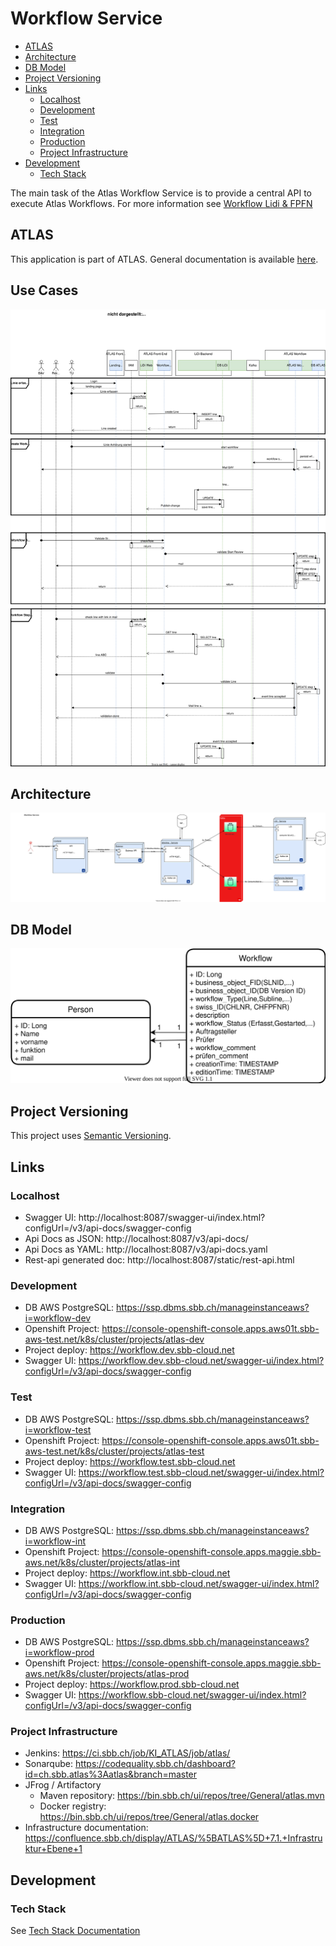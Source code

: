 # Workflow Service

<!-- toc -->

- [ATLAS](#atlas)
- [Architecture](#architecture)
- [DB Model](#db-model)
- [Project Versioning](#project-versioning)
- [Links](#links)
    * [Localhost](#localhost)
    * [Development](#development)
    * [Test](#test)
    * [Integration](#integration)
    * [Production](#production)
    * [Project Infrastructure](#project-infrastructure)
- [Development](#development-1)
    * [Tech Stack](#tech-stack)

<!-- tocstop -->

The main task of the Atlas Workflow Service is to provide a central API to execute Atlas Workflows.
For more information see [Workflow Lidi & FPFN](https://confluence.sbb.ch/pages/viewpage.action?pageId=1972998390)

## ATLAS

This application is part of ATLAS. General documentation is
available [here](https://code.sbb.ch/projects/KI_ATLAS/repos/atlas-backend/browse/README.md#big-picture).

## Use Cases

![Workflow-Line-Use-Cases](documentation/workflow-line-use-cases.drawio.svg)

## Architecture

![Workflow-Line-Architecture](documentation/workflow-line-architecture.drawio.svg)

## DB Model

![DB-Model](documentation/workflow-service-db.drawio.svg)

## Project Versioning

This project uses [Semantic Versioning](https://semver.org/).

## Links

### Localhost

* Swagger UI: http://localhost:8087/swagger-ui/index.html?configUrl=/v3/api-docs/swagger-config
* Api Docs as JSON: http://localhost:8087/v3/api-docs/
* Api Docs as YAML: http://localhost:8087/v3/api-docs.yaml
* Rest-api generated doc: http://localhost:8087/static/rest-api.html

### Development

* DB AWS PostgreSQL: https://ssp.dbms.sbb.ch/manageinstanceaws?i=workflow-dev
* Openshift
  Project: https://console-openshift-console.apps.aws01t.sbb-aws-test.net/k8s/cluster/projects/atlas-dev
* Project deploy: https://workflow.dev.sbb-cloud.net
* Swagger UI: https://workflow.dev.sbb-cloud.net/swagger-ui/index.html?configUrl=/v3/api-docs/swagger-config

### Test

* DB AWS PostgreSQL: https://ssp.dbms.sbb.ch/manageinstanceaws?i=workflow-test
* Openshift
  Project: https://console-openshift-console.apps.aws01t.sbb-aws-test.net/k8s/cluster/projects/atlas-test
* Project deploy: https://workflow.test.sbb-cloud.net
* Swagger UI: https://workflow.test.sbb-cloud.net/swagger-ui/index.html?configUrl=/v3/api-docs/swagger-config

### Integration

* DB AWS PostgreSQL: https://ssp.dbms.sbb.ch/manageinstanceaws?i=workflow-int
* Openshift
  Project: https://console-openshift-console.apps.maggie.sbb-aws.net/k8s/cluster/projects/atlas-int
* Project deploy: https://workflow.int.sbb-cloud.net
* Swagger UI: https://workflow.int.sbb-cloud.net/swagger-ui/index.html?configUrl=/v3/api-docs/swagger-config

### Production

* DB AWS PostgreSQL: https://ssp.dbms.sbb.ch/manageinstanceaws?i=workflow-prod
* Openshift
  Project: https://console-openshift-console.apps.maggie.sbb-aws.net/k8s/cluster/projects/atlas-prod
* Project deploy: https://workflow.prod.sbb-cloud.net
* Swagger UI:  https://workflow.sbb-cloud.net/swagger-ui/index.html?configUrl=/v3/api-docs/swagger-config

### Project Infrastructure

* Jenkins: https://ci.sbb.ch/job/KI_ATLAS/job/atlas/
* Sonarqube: https://codequality.sbb.ch/dashboard?id=ch.sbb.atlas%3Aatlas&branch=master
* JFrog / Artifactory
    * Maven repository: https://bin.sbb.ch/ui/repos/tree/General/atlas.mvn
    * Docker registry: https://bin.sbb.ch/ui/repos/tree/General/atlas.docker
* Infrastructure
  documentation: https://confluence.sbb.ch/display/ATLAS/%5BATLAS%5D+7.1.+Infrastruktur+Ebene+1

## Development

### Tech Stack

See [Tech Stack Documentation](../documentation/tech-stack-service.md)